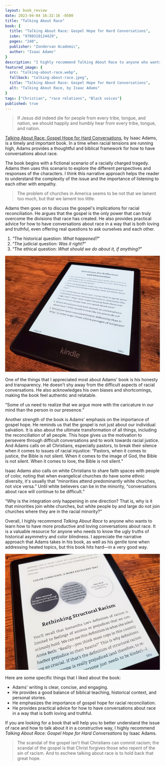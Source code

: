 ```yaml
---
layout: book_review
date: 2023-04-04 16:32:16 -0500
title: "Talking About Race"
book: {
  title: "Talking About Race: Gospel Hope for Hard Conversations",
  isbn: "9780310124429",
  pages: "240",
  publisher: "Zondervan Academic",
  author: "Isaac Adams"
}
description: "I highly recommend Talking About Race to anyone who wants to learn how to have more productive and loving conversations about race."
featured_image: {
  src: "talking-about-race.webp",
  fallback: "talking-about-race.jpeg",
  title: "Talking About Race: Gospel Hope for Hard Conversations",
  alt: "Talking About Race, by Isaac Adams"
}
tags: ["Christian", "race relations", "Black voices"]
published: true
---
```


> If Jesus did indeed die for people from every tribe, tongue, and nation, we should happily and humbly hear from every tribe, tongue, and nation.

<a href="https://zondervanacademic.com/products/speaking-of-race" class="italic">Talking About Race: Gospel Hope for Hard Conversations</a>, by Isaac Adams, is a timely and important book. In a time when racial tensions are running high, Adams provides a thoughtful and biblical framework for how to have conversations about race.

The book begins with a fictional scenario of a racially charged tragedy. Adams then uses this scenario to explore the different perspectives and responses of the characters. I think this narrative approach helps the reader to understand the complexity of the issue and the importance of listening to each other with empathy.

> The problem of churches in America seems to be not that we lament too much, but that we lament too little.

Adams then goes on to discuss the gospel's implications for racial reconciliation. He argues that the gospel is the only power that can truly overcome the divisions that race has created. He also provides practical advice for how to have conversations about race in a way that is both loving and truthful, even offering real questions to ask ourselves and each other.

1. <q>The historical question: <em>What happened?</em></q>
2. <q>The judicial question: <em>Was it right?</em></q>
3. <q>The ethical question: <em>What should we do about it, if anything?</em></q>

<picture class="block md:mx-12 xl:mx-0">
	<source type="image/webp" srcset="/assets/img/books/talking-about-race-questions.webp" >
	<img src="/assets/img/books/talking-about-race-questions.jpeg" class="my-12 shadow" alt="Questions for relfection and discussion, Talking About Race" />
</picture>

One of the things that I appreciated most about Adams' book is his honesty and transparency. He doesn't shy away from the difficult aspects of racial conversations. He also acknowledges his own biases and shortcomings, making the book feel authentic and relatable.

<q>Some of us need to realize that we argue more with the caricature in our mind than the person in our presence.</q>

Another strength of the book is Adams' emphasis on the importance of gospel hope. He reminds us that the gospel is not just about our individual salvation. It is also about the ultimate transformation of all things, including the reconciliation of all people. This hope gives us the motivation to persevere through difficult conversations and to work towards racial justice. And Adams calls on all Christians, especially pastors, to break their silence when it comes to issues of racial injustice: <q>Pastors, when it comes to justice, the Bible is not silent. When it comes to the image of God, the Bible is not silent. When it comes to love, the Bible is not silent.</q>

Isaac Adams also calls on white Christians to share faith spaces with people of color, noting that when evangelical churches do have some ethnic diversity, it's usually that <q>minorities attend predominantly white churches, not vice versa.</q> Until white believers can be in the minority, <q>conversations about race will continue to be difficult.</q>

<q>Why is the integration only happening in one direction? That is, why is it that minorities join white churches, but white people by and large do not join churches where they are in the racial minority?</q>

Overall, I highly recommend *Talking About Race* to anyone who wants to learn how to have more productive and loving conversations about race. It is a valuable resource for anyone who needs to know the ugly truths of historical asymmetry and color blindness. I appreciate the narrative approach that Adams takes in his book, as well as his gentle tone when addressing heated topics, but this book hits hard&mdash;in a very good way.

<picture class="block md:mx-12 xl:mx-0">
	<source type="image/webp" srcset="/assets/img/books/talking-about-race-color-conscious.webp" >
	<img src="/assets/img/books/talking-about-race-color-conscious.jpeg" class="my-12 shadow" alt="Color conscious, Talking About Race" />
</picture>

Here are some specific things that I liked about the book:

- Adams' writing is clear, concise, and engaging.
- He provides a good balance of biblical teaching, historical context, and personal stories.
- He emphasizes the importance of gospel hope for racial reconciliation.
- He provides practical advice for how to have conversations about race in a way that is both loving and truthful.

If you are looking for a book that will help you to better understand the issue of race and how to talk about it in a constructive way, I highly recommend *Talking About Race: Gospel Hope for Hard Conversations* by Isaac Adams.

> The scandal of the gospel isn't that Christians can commit racism; the scandal of the gospel is that Christ forgives those who repent of the sin of racism. And to eschew talking about race is to hold back that great hope.